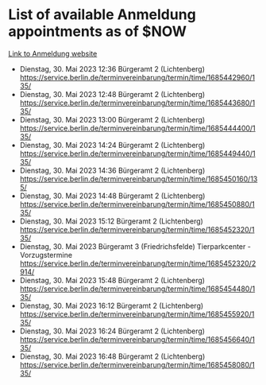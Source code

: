 # List of available Anmeldung appointments as of $NOW
[Link to Anmeldung website](https://service.berlin.de/terminvereinbarung/termin/tag.php?termin=1&anliegen[]=120686&dienstleisterlist=122210,122217,327316,122219,327312,122227,327314,122231,327346,122243,327348,122254,122252,329742,122260,329745,122262,329748,122271,327278,122273,327274,122277,327276,330436,122280,327294,122282,327290,122284,327292,122291,327270,122285,327266,122286,327264,122296,327268,150230,329760,122297,327286,122294,327284,122312,329763,122314,329775,122304,327330,122311,327334,122309,327332,317869,122281,327352,122279,329772,122283,122276,327324,122274,327326,122267,329766,122246,327318,122251,327320,122257,327322,122208,327298,122226,327300&herkunft=http%3A%2F%2Fservice.berlin.de%2Fdienstleistung%2F120686%2F)
- Dienstag, 30. Mai 2023 12:36 Bürgeramt 2 (Lichtenberg) https://service.berlin.de/terminvereinbarung/termin/time/1685442960/135/
- Dienstag, 30. Mai 2023 12:48 Bürgeramt 2 (Lichtenberg) https://service.berlin.de/terminvereinbarung/termin/time/1685443680/135/
- Dienstag, 30. Mai 2023 13:00 Bürgeramt 2 (Lichtenberg) https://service.berlin.de/terminvereinbarung/termin/time/1685444400/135/
- Dienstag, 30. Mai 2023 14:24 Bürgeramt 2 (Lichtenberg) https://service.berlin.de/terminvereinbarung/termin/time/1685449440/135/
- Dienstag, 30. Mai 2023 14:36 Bürgeramt 2 (Lichtenberg) https://service.berlin.de/terminvereinbarung/termin/time/1685450160/135/
- Dienstag, 30. Mai 2023 14:48 Bürgeramt 2 (Lichtenberg) https://service.berlin.de/terminvereinbarung/termin/time/1685450880/135/
- Dienstag, 30. Mai 2023 15:12 Bürgeramt 2 (Lichtenberg) https://service.berlin.de/terminvereinbarung/termin/time/1685452320/135/
- Dienstag, 30. Mai 2023  Bürgeramt 3 (Friedrichsfelde) Tierparkcenter - Vorzugstermine https://service.berlin.de/terminvereinbarung/termin/time/1685452320/2914/
- Dienstag, 30. Mai 2023 15:48 Bürgeramt 2 (Lichtenberg) https://service.berlin.de/terminvereinbarung/termin/time/1685454480/135/
- Dienstag, 30. Mai 2023 16:12 Bürgeramt 2 (Lichtenberg) https://service.berlin.de/terminvereinbarung/termin/time/1685455920/135/
- Dienstag, 30. Mai 2023 16:24 Bürgeramt 2 (Lichtenberg) https://service.berlin.de/terminvereinbarung/termin/time/1685456640/135/
- Dienstag, 30. Mai 2023 16:48 Bürgeramt 2 (Lichtenberg) https://service.berlin.de/terminvereinbarung/termin/time/1685458080/135/
